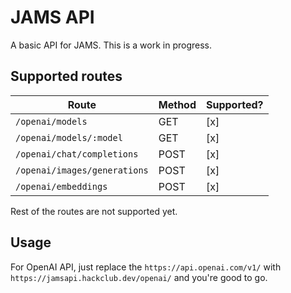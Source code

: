 # JAMS API
A basic API for JAMS. This is a work in progress.

## Supported routes

| Route | Method | Supported? |
| --- | --- |  --- |
| `/openai/models` | GET | [x] |
| `/openai/models/:model` | GET | [x] |
| `/openai/chat/completions` | POST | [x] |
| `/openai/images/generations` | POST | [x] |
| `/openai/embeddings` | POST | [x] |

Rest of the routes are not supported yet.

## Usage
For OpenAI API, just replace the `https://api.openai.com/v1/` with `https://jamsapi.hackclub.dev/openai/` and you're good to go.
